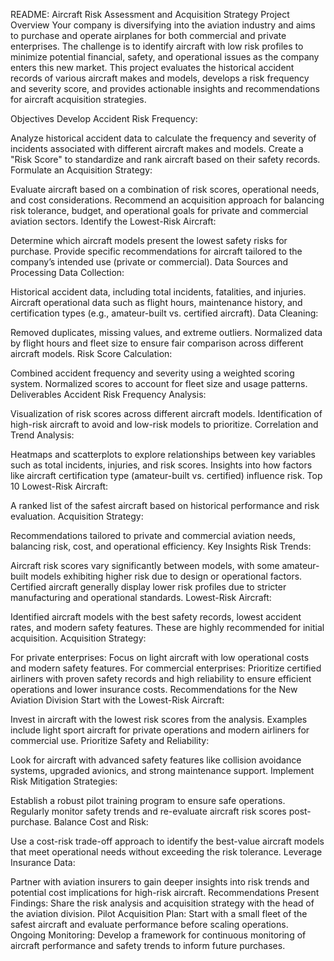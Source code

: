 README: Aircraft Risk Assessment and Acquisition Strategy
Project Overview
Your company is diversifying into the aviation industry and aims to purchase and operate airplanes for both commercial and private enterprises. The challenge is to identify aircraft with low risk profiles to minimize potential financial, safety, and operational issues as the company enters this new market. This project evaluates the historical accident records of various aircraft makes and models, develops a risk frequency and severity score, and provides actionable insights and recommendations for aircraft acquisition strategies.

Objectives
Develop Accident Risk Frequency:

Analyze historical accident data to calculate the frequency and severity of incidents associated with different aircraft makes and models.
Create a "Risk Score" to standardize and rank aircraft based on their safety records.
Formulate an Acquisition Strategy:

Evaluate aircraft based on a combination of risk scores, operational needs, and cost considerations.
Recommend an acquisition approach for balancing risk tolerance, budget, and operational goals for private and commercial aviation sectors.
Identify the Lowest-Risk Aircraft:

Determine which aircraft models present the lowest safety risks for purchase.
Provide specific recommendations for aircraft tailored to the company’s intended use (private or commercial).
Data Sources and Processing
Data Collection:

Historical accident data, including total incidents, fatalities, and injuries.
Aircraft operational data such as flight hours, maintenance history, and certification types (e.g., amateur-built vs. certified aircraft).
Data Cleaning:

Removed duplicates, missing values, and extreme outliers.
Normalized data by flight hours and fleet size to ensure fair comparison across different aircraft models.
Risk Score Calculation:

Combined accident frequency and severity using a weighted scoring system.
Normalized scores to account for fleet size and usage patterns.
Deliverables
Accident Risk Frequency Analysis:

Visualization of risk scores across different aircraft models.
Identification of high-risk aircraft to avoid and low-risk models to prioritize.
Correlation and Trend Analysis:

Heatmaps and scatterplots to explore relationships between key variables such as total incidents, injuries, and risk scores.
Insights into how factors like aircraft certification type (amateur-built vs. certified) influence risk.
Top 10 Lowest-Risk Aircraft:

A ranked list of the safest aircraft based on historical performance and risk evaluation.
Acquisition Strategy:

Recommendations tailored to private and commercial aviation needs, balancing risk, cost, and operational efficiency.
Key Insights
Risk Trends:

Aircraft risk scores vary significantly between models, with some amateur-built models exhibiting higher risk due to design or operational factors.
Certified aircraft generally display lower risk profiles due to stricter manufacturing and operational standards.
Lowest-Risk Aircraft:

Identified aircraft models with the best safety records, lowest accident rates, and modern safety features. These are highly recommended for initial acquisition.
Acquisition Strategy:

For private enterprises: Focus on light aircraft with low operational costs and modern safety features.
For commercial enterprises: Prioritize certified airliners with proven safety records and high reliability to ensure efficient operations and lower insurance costs.
Recommendations for the New Aviation Division
Start with the Lowest-Risk Aircraft:

Invest in aircraft with the lowest risk scores from the analysis.
Examples include light sport aircraft for private operations and modern airliners for commercial use.
Prioritize Safety and Reliability:

Look for aircraft with advanced safety features like collision avoidance systems, upgraded avionics, and strong maintenance support.
Implement Risk Mitigation Strategies:

Establish a robust pilot training program to ensure safe operations.
Regularly monitor safety trends and re-evaluate aircraft risk scores post-purchase.
Balance Cost and Risk:

Use a cost-risk trade-off approach to identify the best-value aircraft models that meet operational needs without exceeding the risk tolerance.
Leverage Insurance Data:

Partner with aviation insurers to gain deeper insights into risk trends and potential cost implications for high-risk aircraft.
Recommendations
Present Findings: Share the risk analysis and acquisition strategy with the head of the aviation division.
Pilot Acquisition Plan: Start with a small fleet of the safest aircraft and evaluate performance before scaling operations.
Ongoing Monitoring: Develop a framework for continuous monitoring of aircraft performance and safety trends to inform future purchases.
